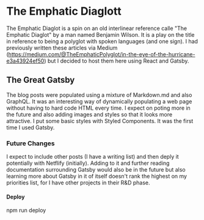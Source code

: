 # The Emphatic Diaglott

The Emphatic Diaglot is a spin on an old interlinear reference calle "The Emphatic Diaglot" by a man named Benjamin Wilson. It is a play on the title in reference to being a polyglot with spoken languages (and one sign). I had previously written these articles via Medium (https://medium.com/@TheEmphaticPolyglot/in-the-eye-of-the-hurricane-e3a43924ef50)
but I decided to host them here using React and Gatsby.

## The Great Gatsby

The blog posts were populated using a mixture of Markdown.md and also GraphQL. It was an interesting way of dynamically populating a web page without having to hard code HTML every time. I expect on poting more in the future and also adding images and styles so that it looks more attractive. I put some basic styles with Styled Components. It was the first time I used Gatsby.

### Future Changes

I expect to include other posts (I have a writing list) and then deply it potentially with Netflify (initially). Adding to it and further reading documentation surrounding Gatsby would also be in the future but also learning more about Gatsby in it of itself doesn't rank the highest on my priorities list, for I have other projects in their R&D phase.

#### Deploy

npm run deploy
